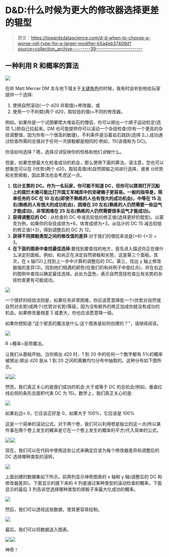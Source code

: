 # D&D:什么时候为更大的修改器选择更差的辊型

> 原文：<https://towardsdatascience.com/d-d-when-to-choose-a-worse-roll-type-for-a-larger-modifier-b5a4eb37409d?source=collection_archive---------39----------------------->

## 一种利用 R 和概率的算法

![](img/dc594f6a9f1ce6811607fe769b31315a.png)

在听 Matt Mercer DM 龙与地下城关于[关键角色](https://critrole.com/)的时候，我有时会听到他给玩家提供一个选择:

1.  使用自然滚动(一个 d20 并取值)+修改器，或
2.  使用一个不利辊(两个 d20，取较低的值)+不同的修改器。

例如，如果你是一个试图攀爬大堆岩石的僧侣，你可以掷出一个顺子运动检定(选项 1。)把自己拉起来。DM 也可能提供你可以滚动一个杂技检查(你有一个更高的杂技调整值，因为你有一个很高的敏捷)，不利条件是沿着岩石跳跃(选择 2。).成功通过检查所需的总值对于任何一次掷骰都是相同的:例如，15(该值称为 DC)。

你该如何选择？嗯，选择*应该*反映你的性格和他们*会*做什么。

但是，如果您想最大化检查成功的机会，那么使用下面的算法。请注意，您也可以想象您可以在 I)优势(两个 d20，取较高值)和自然掷骰之间进行选择，或者 ii)优势和劣势掷骰，因此算法也会考虑这一点。

1.  **估计支票的 DC。作为一名玩家，你可能不知道 DC，但你可以猜测打开沉船上的腐烂木箱可能比打开国王军械库中的坚硬箱子更容易。一般的指导是，简单任务的 DC 在 10 左右(即使不熟练的人也有很大的成功机会)，中等在 15 左右(熟练的人有很大的成功机会)，困难在 20 左右(熟练的人仍然需要一些运气才能成功)，非常困难在 25 左右(熟练的人仍然需要很多运气才能成功)。**
2.  **获得调整后的 DC** : 从检查的 DC 中减去较低的修正值(选择更好的辊型)。以蒙克为例，如果你的杂技成绩为+6，体育成绩为+3，从估计的 DC 15 减去较低的修正值(+3)，得到调整后的 DC 为 12。
3.  **获得不同掷骰类型之间的修改值的差异**:对于我们的僧侣来说是(+6)-(+3) = 3。
4.  **在下面的图表中查找最佳选择**:要找到要查找的地方，首先进入描述你正在做什么决定的面板。例如，和尚正在决定自然掷骰和劣势，这是第三个面板。其次，在 x 轴(12)上找到上一步中计算的调整后的 DC。第三，找出 y 轴上修改器值的差异(3)。找到他们相遇的颜色(在我们的和尚例子中是红点)，并在右边的图例中查找以确定最佳选择。此处为蓝色，表示自然竞技检查比有劣势的杂技检查更有可能成功。

![](img/0c56cf5704bd511b51f95eb812ec40e0.png)

一个很好的经验法则是，如果任务非常困难，你应该愿意降低一个(优势对自然或自然对劣势)或两个(优势对劣势)等级，因为没有额外的修正加成你就没有成功的机会。如果修改量相差 5 或更大，你也应该愿意降一级。

如果你想知道:“这个邪恶的魔法是什么:这个图表是如何创建的？”，请继续阅读。

![](img/ad2c8d7ef0382caac000a1e4b037ae89.png)

R +概率=巫师魔法。

让我们从基础开始。当你掷出 d20 时，1 到 20 中的任何一个数字都有 5%的概率被掷出:掷出 d20 是从 1 到 20 之间的离散均匀分布中抽取的。这种分布如下图所示。

![](img/8d86faaa1d0b8e2d3731356e760f8206.png)![](img/44a07946874ed7af5dfe0ce633c5968b.png)

然而，我们真正关心的是我们成功的机会:大于或等于 DC 的总机会(例如，垂直红线右侧的条形总面积代表 DC 为 15)。数学上，我们真正关心的是:

![](img/d0bd5183cf76d8e478cbf552fc07bf07.png)

如果右边< 0，它应该正好是 0，如果大于 100%，它应该是 100%

这是一个简单的滚动公式。对于两个卷，我们可以利用卷是独立的这一点(所以某件事在两个卷上发生的概率是它在一个卷上发生的概率的平方)代入简单的公式。

![](img/ce610b314a77c7f880183e0ae546583a.png)![](img/61d7b59fbda9e0e2c5929824048668b0.png)

现在，我们可以在代码中使用这些公式来确定应该为每个修改器差异和调整后的 DC 选择哪种类型的滚转。

![](img/852467750a550a0bed7d642e4d7fe149.png)

上面创建的数据集如下所示。前两列显示神奇图表的 x 轴和 y 轴(调整后的 DC 和修改器差异)。下面显示的接下来的 4 列是通过某种类型的滚动检查的概率。下面显示的最后 3 列告诉您选择哪种类型的掷骰子来最大化成功的概率。

![](img/3f71a1a1737a563abfc617e84a85ddf3.png)

然后，我们可以透视这些数据，使其更容易绘制。

![](img/0e5b4c7508af06c838a0d8e9483717d3.png)

最后，我们可以将数据送入图表。

![](img/2bbb8f7c0205cd9df43c30cacdeab111.png)![](img/2044570b4a46553763451365e66ba5bd.png)

神奇！